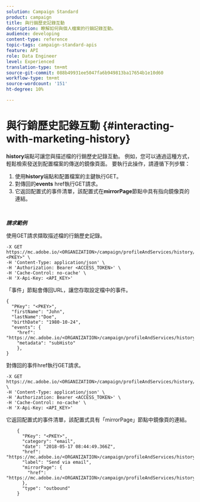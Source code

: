 ```yaml
---
solution: Campaign Standard
product: campaign
title: 與行銷歷史記錄互動
description: 瞭解如何與個人檔案的行銷記錄互動。
audience: developing
content-type: reference
topic-tags: campaign-standard-apis
feature: API
role: Data Engineer
level: Experienced
translation-type: tm+mt
source-git-commit: 088b49931ee5047fa6b949813ba17654b1e10d60
workflow-type: tm+mt
source-wordcount: '151'
ht-degree: 10%

---
```



# 與行銷歷史記錄互動 {#interacting-with-marketing-history}

**history**端點可讓您與描述檔的行銷歷史記錄互動。
例如，您可以通過這種方式，輕鬆檢索發送到配置檔案的傳送的鏡像頁面。 要執行此操作，請遵循下列步驟：

1. 使用&#x200B;**history**&#x200B;端點和配置檔案的主鍵執行GET。
1. 對傳回的&#x200B;**events** href執行GET請求。
1. 它返回配置式的事件清單，該配置式在&#x200B;**mirrorPage**&#x200B;節點中具有指向鏡像頁的連結。

<br/>

***請求範例***

使用GET請求擷取描述檔的行銷歷史記錄。

```
-X GET https://mc.adobe.io/<ORGANIZATION>/campaign/profileAndServices/history/"<PKEY>" \
-H 'Content-Type: application/json' \
-H 'Authorization: Bearer <ACCESS_TOKEN>' \
-H 'Cache-Control: no-cache' \
-H 'X-Api-Key: <API_KEY>'
```

「事件」節點會傳回URL，讓您存取設定檔中的事件。

```
{
  "PKey": "<PKEY>",
  "firstName": "John",
  "lastName":"Doe",
  "birthDate": "1980-10-24",
  "events": {
    "href": "https://mc.adobe.io/<ORGANIZATION>/campaign/profileAndServices/history/<PKEY>/events/",
    "metadata": "subHisto"
    },
}
```

對傳回的事件href執行GET請求。

```
-X GET https://mc.adobe.io/<ORGANIZATION>/campaign/profileAndServices/history/<PKEY>/events \
-H 'Content-Type: application/json' \
-H 'Authorization: Bearer <ACCESS_TOKEN>' \
-H 'Cache-Control: no-cache' \
-H 'X-Api-Key: <API_KEY>'
```

它返回配置式的事件清單，該配置式具有「mirrorPage」節點中鏡像頁的連結。

```
    {
      "PKey": "<PKEY>",
      "category": "email",
      "date": "2018-05-17 08:44:49.366Z",
      "href": "https://mc.adobe.io/<ORGANIZATION>/campaign/profileAndServices/history/<PKEY>/events/<PKEY>",
      "label": "Send via email",
      "mirrorPage": {
        "href": "https://mc.adobe.io/<ORGANIZATION>/campaign/profileAndServices/history/<PKEY>/events/<PKEY>/mirrorPage/"
      },
      "type": "outbound"
    }
```
